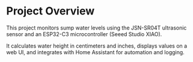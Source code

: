 # Project Overview

This project monitors sump water levels using the JSN-SR04T ultrasonic sensor and an ESP32-C3 microcontroller (Seeed Studio XIAO).

It calculates water height in centimeters and inches, displays values on a web UI, and integrates with Home Assistant for automation and logging.

